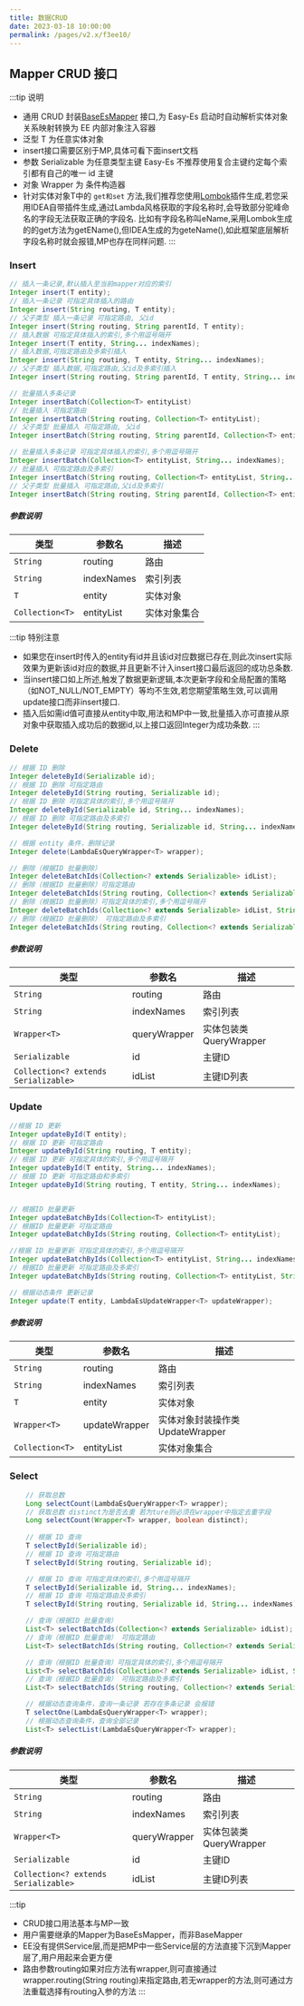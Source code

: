 ```yaml
---
title: 数据CRUD
date: 2023-03-18 10:00:00
permalink: /pages/v2.x/f3ee10/
---
```

## Mapper CRUD 接口

:::tip 说明
- 通用 CRUD 封装[BaseEsMapper](https://gitee.com/dromara/easy-es/blob/master/easy-es-core/src/main/java/cn/easyes/core/conditions/interfaces/BaseEsMapper.java) 接口,为 Easy-Es 启动时自动解析实体对象关系映射转换为 EE 内部对象注入容器
- 泛型 T 为任意实体对象
- insert接口需要区别于MP,具体可看下面insert文档
- 参数 Serializable 为任意类型主键 Easy-Es 不推荐使用复合主键约定每个索引都有自己的唯一 id 主键
- 对象 Wrapper 为 条件构造器
- 针对实体对象T中的 `get和set` 方法,我们推荐您使用[Lombok](https://projectlombok.org/)插件生成,若您采用IDEA自带插件生成,通过Lambda风格获取的字段名称时,会导致部分驼峰命名的字段无法获取正确的字段名.
比如有字段名称叫eName,采用Lombok生成的的get方法为getEName(),但IDEA生成的为geteName(),如此框架底层解析字段名称时就会报错,MP也存在同样问题.
:::
  
### Insert

```java
// 插入一条记录,默认插入至当前mapper对应的索引
Integer insert(T entity);
// 插入一条记录 可指定具体插入的路由
Integer insert(String routing, T entity);
// 父子类型 插入一条记录 可指定路由, 父id
Integer insert(String routing, String parentId, T entity);
// 插入数据 可指定具体插入的索引,多个用逗号隔开
Integer insert(T entity, String... indexNames);
// 插入数据,可指定路由及多索引插入
Integer insert(String routing, T entity, String... indexNames);
// 父子类型 插入数据,可指定路由,父id及多索引插入
Integer insert(String routing, String parentId, T entity, String... indexNames);

// 批量插入多条记录
Integer insertBatch(Collection<T> entityList)
// 批量插入 可指定路由
Integer insertBatch(String routing, Collection<T> entityList);
// 父子类型 批量插入 可指定路由, 父id
Integer insertBatch(String routing, String parentId, Collection<T> entityList);

// 批量插入多条记录 可指定具体插入的索引,多个用逗号隔开 
Integer insertBatch(Collection<T> entityList, String... indexNames);
// 批量插入 可指定路由及多索引
Integer insertBatch(String routing, Collection<T> entityList, String... indexNames);
// 父子类型 批量插入 可指定路由,父id及多索引
Integer insertBatch(String routing, String parentId, Collection<T> entityList, String... indexNames);
```

##### 参数说明
| 类型              | 参数名 | 描述 |
|-----------------| -- | --- |
| `String`       | routing | 路由 |
| `String`       | indexNames | 索引列表 |
| `T`             | entity | 实体对象 |
| `Collection<T>` | entityList | 实体对象集合 |

:::tip 特别注意
- 如果您在insert时传入的entity有id并且该id对应数据已存在,则此次insert实际效果为更新该id对应的数据,并且更新不计入insert接口最后返回的成功总条数.
- 当insert接口如上所述,触发了数据更新逻辑,本次更新字段和全局配置的策略（如NOT_NULL/NOT_EMPTY）等均不生效,若您期望策略生效,可以调用update接口而非insert接口.
- 插入后如需id值可直接从entity中取,用法和MP中一致,批量插入亦可直接从原对象中获取插入成功后的数据id,以上接口返回Integer为成功条数.
:::

### Delete

```java
// 根据 ID 删除
Integer deleteById(Serializable id);
// 根据 ID 删除 可指定路由
Integer deleteById(String routing, Serializable id);
// 根据 ID 删除 可指定具体的索引,多个用逗号隔开 
Integer deleteById(Serializable id, String... indexNames);
// 根据 ID 删除 可指定路由及多索引
Integer deleteById(String routing, Serializable id, String... indexNames);

// 根据 entity 条件，删除记录
Integer delete(LambdaEsQueryWrapper<T> wrapper);

// 删除（根据ID 批量删除）
Integer deleteBatchIds(Collection<? extends Serializable> idList);
// 删除（根据ID 批量删除）可指定路由
Integer deleteBatchIds(String routing, Collection<? extends Serializable> idList);
// 删除（根据ID 批量删除）可指定具体的索引,多个用逗号隔开 
Integer deleteBatchIds(Collection<? extends Serializable> idList, String... indexNames);
// 删除（根据ID 批量删除） 可指定路由及多索引
Integer deleteBatchIds(String routing, Collection<? extends Serializable> idList, String... indexNames);

```
##### 参数说明
| 类型 | 参数名 | 描述 |
| --- | --- | --- |
| `String`       | routing | 路由 |
| `String`       | indexNames | 索引列表 |
| `Wrapper<T>` | queryWrapper | 实体包装类 QueryWrapper |
| `Serializable` | id | 主键ID |
| `Collection<? extends Serializable>` | idList | 主键ID列表 |

### Update

```java
//根据 ID 更新
Integer updateById(T entity);
// 根据 ID 更新 可指定路由
Integer updateById(String routing, T entity);
// 根据 ID 更新 可指定具体的索引,多个用逗号隔开 
Integer updateById(T entity, String... indexNames);
// 根据 ID 更新 可指定路由和多索引
Integer updateById(String routing, T entity, String... indexNames);


// 根据ID 批量更新
Integer updateBatchByIds(Collection<T> entityList);
// 根据ID 批量更新 可指定路由
Integer updateBatchByIds(String routing, Collection<T> entityList);

//根据 ID 批量更新 可指定具体的索引,多个用逗号隔开 
Integer updateBatchByIds(Collection<T> entityList, String... indexNames);
// 根据ID 批量更新 可指定路由及多索引
Integer updateBatchByIds(String routing, Collection<T> entityList, String... indexNames);

// 根据动态条件 更新记录
Integer update(T entity, LambdaEsUpdateWrapper<T> updateWrapper);
```

##### 参数说明
| 类型 | 参数名 | 描述 |
| --- | --- | --- |
| `String`       | routing | 路由 |
| `String`       | indexNames | 索引列表 |
| `T` | entity | 实体对象 |
| `Wrapper<T>` | updateWrapper | 实体对象封装操作类 UpdateWrapper |
| `Collection<T>` | entityList | 实体对象集合 |

### Select

```java
	// 获取总数
    Long selectCount(LambdaEsQueryWrapper<T> wrapper);
    // 获取总数 distinct为是否去重 若为ture则必须在wrapper中指定去重字段
    Long selectCount(Wrapper<T> wrapper, boolean distinct);
    
 	// 根据 ID 查询 
    T selectById(Serializable id);
    // 根据 ID 查询 可指定路由
    T selectById(String routing, Serializable id);

    // 根据 ID 查询 可指定具体的索引,多个用逗号隔开 
    T selectById(Serializable id, String... indexNames);
    // 根据 ID 查询 可指定路由及多索引
    T selectById(String routing, Serializable id, String... indexNames);

    // 查询（根据ID 批量查询）
    List<T> selectBatchIds(Collection<? extends Serializable> idList);
    // 查询（根据ID 批量查询） 可指定路由
    List<T> selectBatchIds(String routing, Collection<? extends Serializable> idList);

    // 查询（根据ID 批量查询）可指定具体的索引,多个用逗号隔开 
    List<T> selectBatchIds(Collection<? extends Serializable> idList, String... indexNames);
    // 查询（根据ID 批量查询） 可指定路由及多索引
    List<T> selectBatchIds(String routing, Collection<? extends Serializable> idList, String... indexNames);

    // 根据动态查询条件，查询一条记录 若存在多条记录 会报错
    T selectOne(LambdaEsQueryWrapper<T> wrapper);
    // 根据动态查询条件，查询全部记录
    List<T> selectList(LambdaEsQueryWrapper<T> wrapper);
```

##### 参数说明
| 类型 | 参数名 | 描述 |
| --- | --- | --- |
| `String`       | routing | 路由 |
| `String`       | indexNames | 索引列表 |
| `Wrapper<T>` | queryWrapper | 实体包装类 QueryWrapper |
| `Serializable` | id | 主键ID |
| `Collection<? extends Serializable>` | idList | 主键ID列表 |

:::tip
- CRUD接口用法基本与MP一致
- 用户需要继承的Mapper为BaseEsMapper，而非BaseMapper
- EE没有提供Service层,而是把MP中一些Service层的方法直接下沉到Mapper层了,用户用起来会更方便
- 路由参数routing如果对应方法有wrapper,则可直接通过wrapper.routing(String routing)来指定路由,若无wrapper的方法,则可通过方法重载选择有routing入参的方法
:::


 
